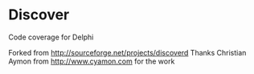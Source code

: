 # Discover
Code coverage for Delphi

Forked from http://sourceforge.net/projects/discoverd
Thanks Christian Aymon from http://www.cyamon.com for the work
